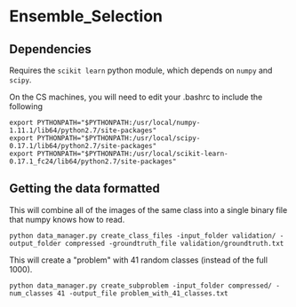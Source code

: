 # Ensemble_Selection


## Dependencies
Requires the `scikit learn` python module, which depends on `numpy` and `scipy`.

On the CS machines, you will need to edit your .bashrc to include the following
```
export PYTHONPATH="$PYTHONPATH:/usr/local/numpy-1.11.1/lib64/python2.7/site-packages"
export PYTHONPATH="$PYTHONPATH:/usr/local/scipy-0.17.1/lib64/python2.7/site-packages"
export PYTHONPATH="$PYTHONPATH:/usr/local/scikit-learn-0.17.1_fc24/lib64/python2.7/site-packages"
```

## Getting the data formatted
This will combine all of the images of the same class into a single binary file that numpy knows how to read.

```python data_manager.py create_class_files -input_folder validation/ -output_folder compressed -groundtruth_file validation/groundtruth.txt```

This will create a "problem" with 41 random classes (instead of the full 1000).

```python data_manager.py create_subproblem -input_folder compressed/ -num_classes 41 -output_file problem_with_41_classes.txt```
